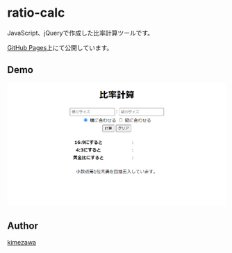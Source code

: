 ratio-calc
====

JavaScript、jQueryで作成した比率計算ツールです。

[GitHub Pages](https://kimezawa.github.io/ratio-calc/)上にて公開しています。

## Demo

![](demo.png)

## Author

[kimezawa](https://github.com/kimezawa)